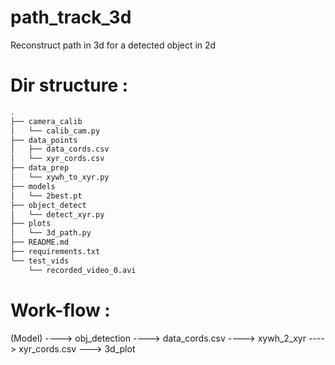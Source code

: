 # path_track_3d
Reconstruct path in 3d for a detected object in 2d 

# Dir structure :
```bash
.
├── camera_calib
│   └── calib_cam.py
├── data_points
│   ├── data_cords.csv
│   └── xyr_cords.csv
├── data_prep
│   └── xywh_to_xyr.py
├── models
│   └── 2best.pt
├── object_detect
│   └── detect_xyr.py
├── plots
│   └── 3d_path.py
├── README.md
├── requirements.txt
└── test_vids
    └── recorded_video_0.avi
```

# Work-flow : 
(Model) ----> obj_detection ----> data_cords.csv ----> xywh_2_xyr ----> xyr_cords.csv ---> 3d_plot
   
